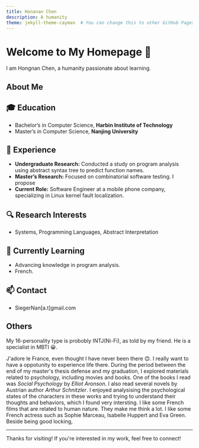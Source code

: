 ```yaml
---
title: Honanan Chen
description: A humanity
theme: jekyll-theme-cayman  # You can change this to other GitHub Pages supported themes
---
```


# Welcome to My Homepage 👋

I am Hongnan Chen, a humanity passionate about learning.

## About Me

## 🎓 Education
- Bachelor’s in Computer Science, **Harbin Institute of Technology**  
- Master’s in Computer Science, **Nanjing University**

## 💼 Experience
- **Undergraduate Research:** Conducted a study on program analysis using abstract syntax tree to predict function names.
- **Master’s Research:** Focused on combinatorial software testing. I propose 
- **Current Role:** Software Engineer at a mobile phone company, specializing in Linux kernel fault localization.

## 🔍 Research Interests
- Systems, Programming Languages, Abstract Interpretation

## 🌱 Currently Learning
- Advancing knowledge in program analysis.
- French.


## 📫 Contact
- SiegerNan[a.t]gmail.com



## Others

My 16-personality type is probobly INTJ(Ni-Fi), as told by my friend. He is a specialist in MBTI 😀.

J'adore le France, even thought I have never been there 😊. I really want to have a oppotunity to experience life there.
During the period between the end of my master's thesis defense and my graduation, I explored materials related to psychology, including movies and books. One of the books I read was *Social Psychology* by *Elliot Aronson*. I also read several novels  by Austrian author *Arthur Schnitzler*. I enjoyed analysising the psychological states of the characters in these works and trying to understand their thoughts and behaviors, which I found very intersting.
I like some French films that are related to human nature. They make me think a lot.
I like some French actress such as Sophie Marceau, Isabelle Huppert and Eva Green. Beside being good locking, 

---

Thanks for visiting! If you're interested in my work, feel free to connect!
